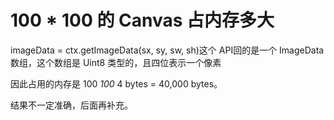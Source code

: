# 100 \* 100 的 Canvas 占内存多大

imageData = ctx.getImageData\(sx, sy, sw, sh\)这个 API回的是一个 ImageData 数组，这个数组是 Uint8 类型的，且四位表示一个像素

因此占用的内存是 100 _100_ 4 bytes = 40,000 bytes。

结果不一定准确，后面再补充。

